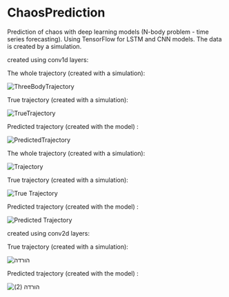 # ChaosPrediction
Prediction of chaos with deep learning models (N-body problem - time series forecasting). Using TensorFlow for LSTM and CNN models.
The data is created by a simulation.


created using conv1d layers:


The whole trajectory (created with a simulation):


![ThreeBodyTrajectory](https://user-images.githubusercontent.com/73993135/185952743-5d8eeedd-3944-4bbb-9a7a-e321992253ed.png)


True trajectory (created with a simulation):


![TrueTrajectory](https://user-images.githubusercontent.com/73993135/185952637-61159f65-6600-444b-9972-c24cd68215ec.png)



Predicted trajectory (created with the model) :


![PredictedTrajectory](https://user-images.githubusercontent.com/73993135/185952716-1e686c2f-0a75-4aa3-98c5-c149e6d3be47.png)




The whole trajectory (created with a simulation):


![Trajectory](https://user-images.githubusercontent.com/73993135/189484299-bcac5e20-b6a8-4002-a38a-838fbae6248e.png)


True trajectory (created with a simulation):



![True Trajectory](https://user-images.githubusercontent.com/73993135/189484316-0a39e044-fa4b-4099-a47a-454cf784a11e.png)



Predicted trajectory (created with the model) :



![Predicted Trajectory](https://user-images.githubusercontent.com/73993135/189484323-ac01bd15-7984-4f50-b16e-ec739b17316d.png)



created using conv2d layers:


True trajectory (created with a simulation):


![הורדה](https://user-images.githubusercontent.com/73993135/189724290-2a9e3782-fd09-47c6-81a1-56a0db4205b9.png)


Predicted trajectory (created with the model) :


![הורדה (2)](https://user-images.githubusercontent.com/73993135/189724478-6f6bbc56-bdb7-43e9-9c6d-a75877d447b7.png)


